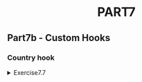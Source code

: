 <h1 align="center"> PART7
</h1>

## Part7b - Custom Hooks

### Country hook

 <details>
 <summary>
Exercise7.7
</summary>

```
npm install axios
```

- Implement a custom hook `useCountry` to seach for a country's detail.

- Display message when the country is not found.
</details>

